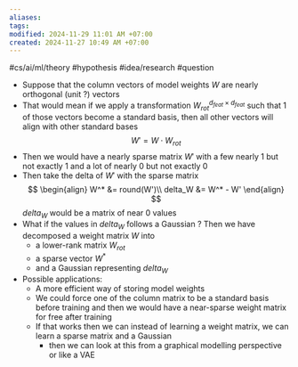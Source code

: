 ```yaml
---
aliases: 
tags: 
modified: 2024-11-29 11:01 AM +07:00
created: 2024-11-27 10:49 AM +07:00
---
```

#cs/ai/ml/theory #hypothesis #idea/research #question

- Suppose that the column vectors of model weights $W$ are nearly orthogonal (unit ?) vectors
- That would mean if we apply a transformation $W^{d_{feat} \times d_{feat}}_{rot}$ such that 1 of those vectors become a standard basis, then all other vectors will align with other standard bases
  $$W' = W \cdot W_{rot}$$
- Then we would have a nearly sparse matrix $W'$ with a few nearly 1 but not exactly 1 and a lot of nearly 0 but not exactly 0
- Then take the delta of $W'$ with the sparse matrix
$$
\begin{align}
W^* &= round(W')\\
delta_W &= W^* - W'
\end{align}
$$
	$delta_W$ would be a matrix of near 0 values
- What if the values in $delta_W$ follows a Gaussian ? Then we have decomposed a weight matrix $W$ into
	- a lower-rank matrix $W_{rot}$ 
	- a sparse vector $W^*$
	- and a Gaussian representing $delta_W$
- Possible applications:
	- A more efficient way of storing model weights
	- We could force one of the column matrix to be a standard basis before training and then we would have a near-sparse weight matrix for free after training
	- If that works then we can instead of learning a weight matrix, we can learn a sparse matrix and a Gaussian
		- then we can look at this from a graphical modelling perspective or like a VAE 